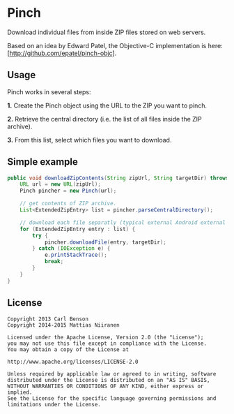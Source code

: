 Pinch
=====

Download individual files from inside ZIP files stored on web servers.

Based on an idea by Edward Patel, the Objective-C implementation is here: [http://github.com/epatel/pinch-objc].

Usage
-----

Pinch works in several steps:

__1.__  Create the Pinch object using the URL to the ZIP you want to pinch.

__2.__  Retrieve the central directory (i.e. the list of all files inside the ZIP archive).

__3.__  From this list, select which files you want to download.

Simple example
------
```java
public void downloadZipContents(String zipUrl, String targetDir) throws MalformedURLException  {
    URL url = new URL(zipUrl);
    Pinch pincher = new Pinch(url);

    // get contents of ZIP archive.
    List<ExtendedZipEntry> list = pincher.parseCentralDirectory();

    // download each file separatly (typical external Android external storage path).
    for (ExtendedZipEntry entry : list) {
        try {
            pincher.downloadFile(entry, targetDir);
        } catch (IOException e) {
            e.printStackTrace();
            break;
        }
    }
}
```

License
-------

    Copyright 2013 Carl Benson
    Copyright 2014-2015 Mattias Niiranen
    
    Licensed under the Apache License, Version 2.0 (the "License");
    you may not use this file except in compliance with the License.
    You may obtain a copy of the License at
    
    http://www.apache.org/licenses/LICENSE-2.0
    
    Unless required by applicable law or agreed to in writing, software
    distributed under the License is distributed on an "AS IS" BASIS,
    WITHOUT WARRANTIES OR CONDITIONS OF ANY KIND, either express or implied.
    See the License for the specific language governing permissions and
    limitations under the License.
